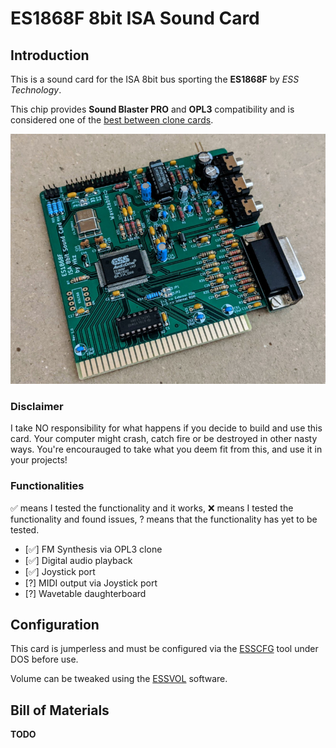 # ES1868F 8bit ISA Sound Card

## Introduction

This is a sound card for the ISA 8bit bus sporting the **ES1868F** by *ESS Technology*.

This chip provides **Sound Blaster PRO** and **OPL3** compatibility and is considered one of the [best between clone cards](https://www.philscomputerlab.com/ess-audiodrive-es1868.html).

![Rev. 1.0 Board](pics/rev_1.0_board.jpg)

### Disclaimer

I take NO responsibility for what happens if you decide to build and use this card. Your computer might crash, catch fire or be destroyed in other nasty ways.
You're encourauged to take what you deem fit from this, and use it in your projects!

### Functionalities

✅ means I tested the functionality and it works, ❌ means I tested the functionality and found issues, ? means that the functionality has yet to be tested.

* [✅] FM Synthesis via OPL3 clone
* [✅] Digital audio playback
* [✅] Joystick port
* [?] MIDI output via Joystick port
* [?] Wavetable daughterboard

## Configuration

This card is jumperless and must be configured via the [ESSCFG](software/ESSCFG.EXE) tool under DOS before use.

Volume can be tweaked using the [ESSVOL](software/ESSVOL.EXE) software.

## Bill of Materials

**TODO**

